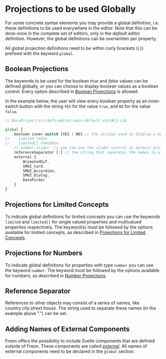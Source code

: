 <script>
    import Note from "$lib/notes/Note.svelte";
</script>

# Projections to be used Globally

For some concrete syntax elements you may provide a global definition, i.e. these definitions 
to be used everywhere in the editor.
Note that this can be done once in the complete set of editors, only in the _default_ editor definition. 
However, the global definitions can be overwritten per property. 

All global projection definitions need to be within curly brackets (`{}`) prefixed with the keyword `global`.

## Boolean Projections

The keywords to be used for
the boolean _true_ and _false_ values can be defined globally, or you can choose to display boolean values as a boolean control.
Every option described in [Boolean Projections](/Documentation/Defining_an_Editor/Boolean_Projections) is allowed.

In the example below, the user will view 
every boolean property as an inner-switch button with the string `YES` for the value `true`, 
and `NO` for the value `false`.

```ts
// DocuProject/src/defs/editor-main-default.edit#L5-L18

global {
    boolean inner-switch [YES | NO] // the strings used to display a boolean value, all booleans will default be displayed as an inner switch control
//    limited radio
//    limited[] checkbox
    // number slider  // you can use the slider control as default projection for numbers, but this will not often be the preferred option
    referenceSeparator [:] // the string that separates the names in a path name, e.g. pack1:cls3:part
    external {
        AnimatedGif,
        SMUI_Card,
        SMUI_Accordion,
        SMUI_Dialog,
        DatePicker
    }
}
```

## Projections for Limited Concepts

To indicate global definitions for limited concepts you can use the keywords `limited` and `limited[]` for
single valued properties and multivalued properties respectively. The keyword(s) must be followed by the 
options available for limited concepts, as described 
in [Projections for Limited Concepts](/Documentation/Defining_an_Editor/Projections_for_Limited_Concepts).

## Projections for Numbers

To indicate global definitions for properties with type `number` you can use the keyword `number`. The 
keyword must be followed by the options available for numbers, as described
in [Number Projections](/Documentation/Defining_an_Editor/Number_Projections).

## Reference Separator

References to other objects may consist of a series of names, like _country.city.street.house_. The string used to separate
these names (in the example above ".") can be set.

## Adding Names of External Components

Freon offers the possibility to include Svelte components that are defined outside of Freon. These components
are called [_external_](/Documentation/Customizations/External_Components). All names of external components 
need to be declared in the `global` section.
